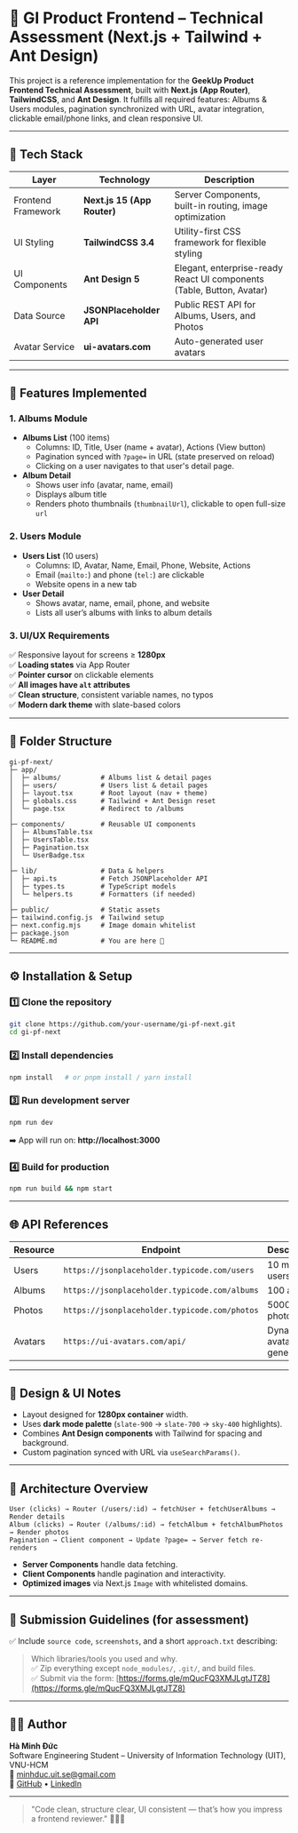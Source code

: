 # 📘 GI Product Frontend – Technical Assessment (Next.js + Tailwind + Ant Design)

This project is a reference implementation for the **GeekUp Product Frontend Technical Assessment**, built with **Next.js (App Router)**, **TailwindCSS**, and **Ant Design**.
It fulfills all required features: Albums & Users modules, pagination synchronized with URL, avatar integration, clickable email/phone links, and clean responsive UI.

---

## 🚀 Tech Stack

| Layer | Technology | Description |
|--------|-------------|-------------|
| Frontend Framework | **Next.js 15 (App Router)** | Server Components, built-in routing, image optimization |
| UI Styling | **TailwindCSS 3.4** | Utility-first CSS framework for flexible styling |
| UI Components | **Ant Design 5** | Elegant, enterprise-ready React UI components (Table, Button, Avatar) |
| Data Source | **JSONPlaceholder API** | Public REST API for Albums, Users, and Photos |
| Avatar Service | **ui-avatars.com** | Auto-generated user avatars |

---

## 🧩 Features Implemented

### 1. Albums Module
- **Albums List** (100 items)
  - Columns: ID, Title, User (name + avatar), Actions (View button)
  - Pagination synced with `?page=` in URL (state preserved on reload)
  - Clicking on a user navigates to that user's detail page.
- **Album Detail**
  - Shows user info (avatar, name, email)
  - Displays album title
  - Renders photo thumbnails (`thumbnailUrl`), clickable to open full-size `url`

### 2. Users Module
- **Users List** (10 users)
  - Columns: ID, Avatar, Name, Email, Phone, Website, Actions
  - Email (`mailto:`) and phone (`tel:`) are clickable
  - Website opens in a new tab
- **User Detail**
  - Shows avatar, name, email, phone, and website
  - Lists all user’s albums with links to album details

### 3. UI/UX Requirements
✅ Responsive layout for screens ≥ **1280px**  
✅ **Loading states** via App Router  
✅ **Pointer cursor** on clickable elements  
✅ **All images have `alt` attributes**  
✅ **Clean structure**, consistent variable names, no typos  
✅ **Modern dark theme** with slate-based colors

---

## 📂 Folder Structure

```
gi-pf-next/
├─ app/
│  ├─ albums/          # Albums list & detail pages
│  ├─ users/           # Users list & detail pages
│  ├─ layout.tsx       # Root layout (nav + theme)
│  ├─ globals.css      # Tailwind + Ant Design reset
│  └─ page.tsx         # Redirect to /albums
│
├─ components/         # Reusable UI components
│  ├─ AlbumsTable.tsx
│  ├─ UsersTable.tsx
│  ├─ Pagination.tsx
│  └─ UserBadge.tsx
│
├─ lib/                # Data & helpers
│  ├─ api.ts           # Fetch JSONPlaceholder API
│  ├─ types.ts         # TypeScript models
│  └─ helpers.ts       # Formatters (if needed)
│
├─ public/             # Static assets
├─ tailwind.config.js  # Tailwind setup
├─ next.config.mjs     # Image domain whitelist
├─ package.json
└─ README.md           # You are here 🚀
```

---

## ⚙️ Installation & Setup

### 1️⃣ Clone the repository
```bash
git clone https://github.com/your-username/gi-pf-next.git
cd gi-pf-next
```

### 2️⃣ Install dependencies
```bash
npm install   # or pnpm install / yarn install
```

### 3️⃣ Run development server
```bash
npm run dev
```
➡️ App will run on: **http://localhost:3000**

### 4️⃣ Build for production
```bash
npm run build && npm start
```

---

## 🌐 API References
| Resource | Endpoint | Description |
|-----------|-----------|-------------|
| Users | `https://jsonplaceholder.typicode.com/users` | 10 mock users |
| Albums | `https://jsonplaceholder.typicode.com/albums` | 100 albums |
| Photos | `https://jsonplaceholder.typicode.com/photos` | 5000 photos |
| Avatars | `https://ui-avatars.com/api/` | Dynamic avatar generation |

---

## 🎨 Design & UI Notes
- Layout designed for **1280px container** width.
- Uses **dark mode palette** (`slate-900` → `slate-700` → `sky-400` highlights).
- Combines **Ant Design components** with Tailwind for spacing and background.
- Custom pagination synced with URL via `useSearchParams()`.

---

## 🧠 Architecture Overview

```
User (clicks) → Router (/users/:id) → fetchUser + fetchUserAlbums → Render details
Album (clicks) → Router (/albums/:id) → fetchAlbum + fetchAlbumPhotos → Render photos
Pagination → Client component → Update ?page= → Server fetch re-renders
```

- **Server Components** handle data fetching.
- **Client Components** handle pagination and interactivity.
- **Optimized images** via Next.js `Image` with whitelisted domains.

---

## 🧾 Submission Guidelines (for assessment)
✅ Include `source code`, `screenshots`, and a short `approach.txt` describing:  
> Which libraries/tools you used and why.  
✅ Zip everything except `node_modules/`, `.git/`, and build files.  
✅ Submit via the form: [https://forms.gle/mQucFQ3XMJLgtJTZ8](https://forms.gle/mQucFQ3XMJLgtJTZ8)

---

## 👨‍💻 Author
**Hà Minh Đức**  
Software Engineering Student – University of Information Technology (UIT), VNU-HCM  
📧 minhduc.uit.se@gmail.com  
🔗 [GitHub](https://github.com/minhduc-uit) • [LinkedIn](https://linkedin.com/in/minhduc-uit)

---

> "Code clean, structure clear, UI consistent — that’s how you impress a frontend reviewer." 🧑‍💻✨
